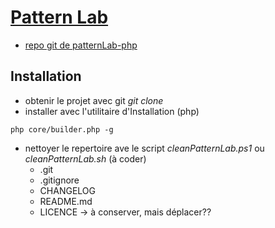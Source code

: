 # [Pattern Lab](http://patternlab.io/)

  - [repo git de patternLab-php](https://github.com/pattern-lab/patternlab-php)

## Installation

  - obtenir le projet avec git *git clone*
  - installer avec l'utilitaire d'Installation (php)
  ```
  php core/builder.php -g
  ```

  - nettoyer le repertoire ave le script *cleanPatternLab.ps1* ou *cleanPatternLab.sh* (à coder)
     - .git
     - .gitignore
     - CHANGELOG
     - README.md
     - LICENCE -> à conserver, mais déplacer?? 
